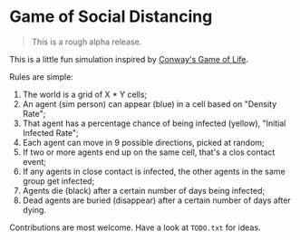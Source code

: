 # Game of Social Distancing

> This is a rough alpha release.

This is a little fun simulation inspired by [Conway's Game of Life](https://en.wikipedia.org/wiki/Conway%27s_Game_of_Life).
  
Rules are simple:
1. The world is a grid of X * Y cells;
1. An agent (sim person) can appear (blue) in a cell based on "Density Rate";
1. That agent has a percentage chance of being infected (yellow), "Initial Infected Rate";
1. Each agent can move in 9 possible directions, picked at random;
1. If two or more agents end up on the same cell, that's a clos contact event;
1. If any agents in close contact is infected, the other agents in the same group get infected;
1. Agents die (black) after a certain number of days being infected;
1. Dead agents are buried (disappear) after a certain number of days after dying.

Contributions are most welcome. Have a look at `TODO.txt` for ideas.
